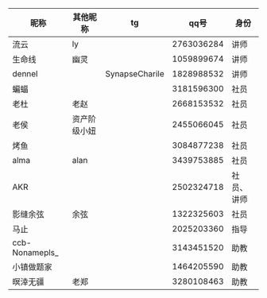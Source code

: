 | 昵称 | 其他昵称 | tg   | qq号 | 身份 |
| ---- | -------- | ---- | ----| ---- |
| 流云 | ly |      | 2763036284 | 讲师 |
| 生命线 | 幽灵 |      | 1059899674 | 讲师 |
| dennel |          | SynapseCharile | 1828988532 | 讲师 |
| 蝙蝠 |          |      | 3181596300 | 社员 |
| 老杜 | 老赵 |      | 2668153532 | 社员 |
| 老侯 | 资产阶级小妞 |      | 2455066045 | 社员 |
| 烤鱼 |          |      | 3084877238 | 社员 |
| alma | alan |      | 3439753885 | 社员 |
| AKR |          |      | 2502324718 | 社员、讲师 |
| 影缝余弦 | 余弦 |      | 1322325603 | 社员 |
| 马止 |          |      | 2025203360 | 指导 |
| ccb-Nonamepls_ |          |      | 3143451520 | 助教 |
| 小镇做题家 |          |      | 1464205590 | 助教 |
| 暝涬无疆 | 老郑 |      | 3280108463 | 助教 |

